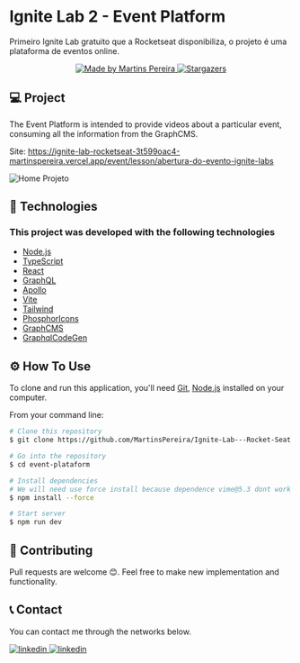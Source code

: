 # Ignite Lab 2 - Event Platform

Primeiro Ignite Lab gratuito que a Rocketseat disponibiliza, o projeto é uma plataforma de eventos online. 

<p align="center">
  <a href="https://www.linkedin.com/in/martins-pereira-528134199/">
    <img alt="Made by Martins Pereira" src="https://img.shields.io/badge/made%20by-Martins%20Pereira-%2304D361">
  </a>

   <a href="https://github.com/MartinsPereira">
    <img alt="Stargazers" src="https://img.shields.io/github/stars/MartinsPereira/Ignite-Lab---Rocket-Seat?style=social">
  </a>
</p>

## 💻 Project

The Event Platform is intended to provide videos about a particular event, consuming all the information from the GraphCMS.

Site: https://ignite-lab-rocketseat-3t599oac4-martinspereira.vercel.app/event/lesson/abertura-do-evento-ignite-labs


<img src="https://repository-images.githubusercontent.com/506041475/7f31611a-fdb1-4790-a5ae-d971738b0192" alt="Home Projeto"/>


## :rocket: Technologies

### This project was developed with the following technologies

- [Node.js][nodejs]
- [TypeScript][typescript]
- [React][reactjs]
- [GraphQL][graphql]
- [Apollo][apollo]
- [Vite][vite]
- [Tailwind][tailwind]
- [PhosphorIcons][phosphoricons]
- [GraphCMS][graphcms]
- [GraphqlCodeGen][graphqlcodegen]


## ⚙️ How To Use

To clone and run this application, you'll need [Git][git], [Node.js][nodejs] installed on your computer.

From your command line:

```bash
# Clone this repository
$ git clone https://github.com/MartinsPereira/Ignite-Lab---Rocket-Seat.git

# Go into the repository
$ cd event-plataform

# Install dependencies
# We will need use force install because dependence vime@5.3 dont work 100% with react@18
$ npm install --force

# Start server
$ npm run dev
```

## 🤗 Contributing

Pull requests are welcome 😊. Feel free to make new implementation and functionality.

## 📞 Contact

You can contact me through the networks below.

<a href="https://www.linkedin.com/in/martins-pereira-528134199/">
  <img alt="linkedin" src="https://img.shields.io/badge/linkedin-%230077B5.svg?style=for-the-badge&logo=linkedin&logoColor=white">
</a>
<a href="mailto:martinsdasilva12@gmail.com">
  <img alt="linkedin" src="https://img.shields.io/badge/Gmail-D14836?style=for-the-badge&logo=gmail&logoColor=white">
</a>


[nodejs]: https://nodejs.org/
[typescript]: https://www.typescriptlang.org/
[reactjs]: https://reactjs.org
[graphql]: https://graphql.org/
[apollo]: https://www.apollographql.com/
[vite]: https://vitejs.dev/
[tailwind]: https://tailwindcss.com/
[phosphoricons]: https://phosphoricons.com/
[graphqlcodegen]: https://www.graphql-code-generator.com/
[graphcms]: https://graphcms.com/
[eslint]: https://eslint.org/
[git]: https://git-scm.com
